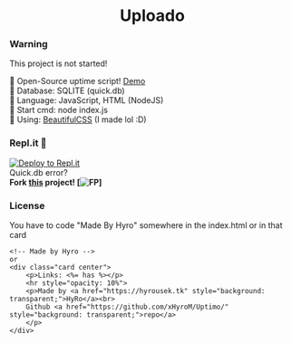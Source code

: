 <div align="center">
   <h1>Uploado</h1>
 </div>

### Warning
This project is not started!

🍭 Open-Source uptime script! [Demo](https://uploado.hyrousek.tk/)<br>
🍬 Database: SQLITE (quick.db)<br>
🍫 Language: JavaScript, HTML (NodeJS)<br>
🧁 Start cmd: node index.js<br>
🍩 Using: <a href="https://dev.hyrousek.tk">BeautifulCSS</a> (I made lol :D)

### Repl.it 💼
[![Deploy to Repl.it](https://repl.it/badge/github/xHyroM/uploado)](https://repl.it/github/xHyroM/uploado)
<br>
Quick.db error?<br>
<b>Fork <a href="https://repl.it/@xHyroM/uploado">this</a> project! [![FP](https://imgur.com/ASCKbYc.png)]</b>

### License
You have to code "Made By Hyro" somewhere in the index.html or in that card 
```
<!-- Made by Hyro -->
or 
<div class="card center">
    <p>Links: <%= has %></p>
    <hr style="opacity: 10%">
    <p>Made by <a href="https://hyrousek.tk" style="background: transparent;">HyRo</a><br>
    Github <a href="https://github.com/xHyroM/Uptimo/" style="background: transparent;">repo</a>
    </p>
</div>
```
